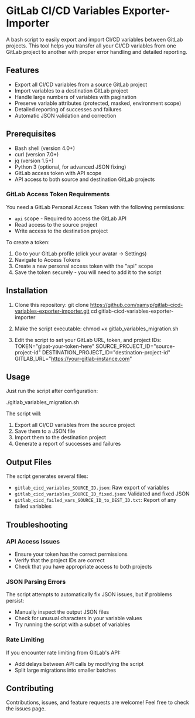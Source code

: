 # GitLab CI/CD Variables Exporter-Importer

A bash script to easily export and import CI/CD variables between GitLab projects. This tool helps you transfer all your CI/CD variables from one GitLab project to another with proper error handling and detailed reporting.

## Features

- Export all CI/CD variables from a source GitLab project
- Import variables to a destination GitLab project
- Handle large numbers of variables with pagination
- Preserve variable attributes (protected, masked, environment scope)
- Detailed reporting of successes and failures
- Automatic JSON validation and correction

## Prerequisites

- Bash shell (version 4.0+)
- curl (version 7.0+)
- jq (version 1.5+)
- Python 3 (optional, for advanced JSON fixing)
- GitLab access token with API scope
- API access to both source and destination GitLab projects

### GitLab Access Token Requirements

You need a GitLab Personal Access Token with the following permissions:
- `api` scope - Required to access the GitLab API
- Read access to the source project
- Write access to the destination project

To create a token:
1. Go to your GitLab profile (click your avatar → Settings)
2. Navigate to Access Tokens
3. Create a new personal access token with the "api" scope
4. Save the token securely - you will need to add it to the script

## Installation

1. Clone this repository:
git clone https://github.com/xamyp/gitlab-cicd-variables-exporter-importer.git cd gitlab-cicd-variables-exporter-importer

2. Make the script executable:
chmod +x gitlab_variables_migration.sh

3. Edit the script to set your GitLab URL, token, and project IDs:
TOKEN="glpat-your-token-here" SOURCE_PROJECT_ID="source-project-id" DESTINATION_PROJECT_ID="destination-project-id" GITLAB_URL="https://your-gitlab-instance.com"

## Usage

Just run the script after configuration:

./gitlab_variables_migration.sh

The script will:
1. Export all CI/CD variables from the source project
2. Save them to a JSON file
3. Import them to the destination project
4. Generate a report of successes and failures

## Output Files

The script generates several files:
- `gitlab_cicd_variables_SOURCE_ID.json`: Raw export of variables
- `gitlab_cicd_variables_SOURCE_ID_fixed.json`: Validated and fixed JSON
- `gitlab_cicd_failed_vars_SOURCE_ID_to_DEST_ID.txt`: Report of any failed variables

## Troubleshooting

### API Access Issues
- Ensure your token has the correct permissions
- Verify that the project IDs are correct
- Check that you have appropriate access to both projects

### JSON Parsing Errors
The script attempts to automatically fix JSON issues, but if problems persist:
- Manually inspect the output JSON files
- Check for unusual characters in your variable values
- Try running the script with a subset of variables

### Rate Limiting
If you encounter rate limiting from GitLab's API:
- Add delays between API calls by modifying the script
- Split large migrations into smaller batches

## Contributing

Contributions, issues, and feature requests are welcome! Feel free to check the issues page.
